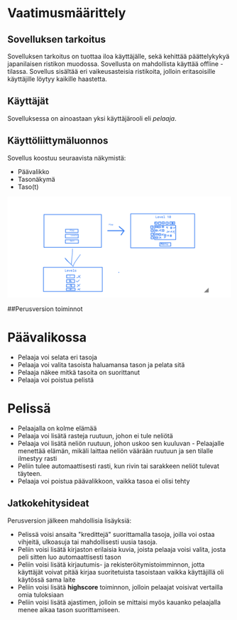 # Vaatimusmäärittely

## Sovelluksen tarkoitus

Sovelluksen tarkoitus on tuottaa iloa käyttäjälle, sekä kehittää päättelykykyä japanilaisen ristikon muodossa. Sovellusta on mahdollista käyttää offline - tilassa. Sovellus 
sisältää eri vaikeusasteisia ristikoita, jolloin eritasoisille käyttäjille löytyy kaikille haastetta.

## Käyttäjät

Sovelluksessa on ainoastaan yksi käyttäjärooli eli _pelaaja_. 

## Käyttöliittymäluonnos
Sovellus koostuu seuraavista näkymistä:
- Päävalikko
- Tasonäkymä
- Taso(t)

![](./kuvat/paavalikko-tasot-taso.png)

##Perusversion toiminnot

# Päävalikossa 

- Pelaaja voi selata eri tasoja
- Pelaaja voi valita tasoista haluamansa tason ja pelata sitä
- Pelaaja näkee mitkä tasoita on suorittanut
- Pelaaja voi poistua pelistä

# Pelissä

- Pelaajalla on kolme elämää
- Pelaaja voi lisätä rasteja ruutuun, johon ei tule neliötä
- Pelaaja voi lisätä neliön ruutuun, johon uskoo sen kuuluvan
- Pelaajalle menettää elämän, mikäli laittaa neliön väärään ruutuun ja sen tilalle ilmestyy rasti
- Peliin tulee automaattisesti rasti, kun rivin tai sarakkeen neliöt tulevat täyteen.
- Pelaaja voi poistua päävalikkoon, vaikka tasoa ei olisi tehty


## Jatkokehitysideat

Perusversion jälkeen mahdollisia lisäyksiä:

- Pelissä voisi ansaita "kredittejä" suorittamalla tasoja, joilla voi ostaa vihjeitä, ulkoasuja tai mahdollisesti uusia tasoja.
- Peliin voisi lisätä kirjaston erilaisia kuvia, joista pelaaja voisi valita, josta peli sitten luo automaattisesti tason
- Peliin voisi lisätä kirjautumis- ja rekisteröitymistoimminnon, jotta käyttäjät voivat pitää kirjaa suoritetuista tasoistaan vaikka käyttäjillä oli käytössä sama laite
- Peliin voisi lisätä **highscore** toiminnon, jolloin pelaajat voisivat vertailla omia tuloksiaan
- Peliin voisi lisätä ajastimen, jolloin se mittaisi myös kauanko pelaajalla menee aikaa tason suorittamiseen.
